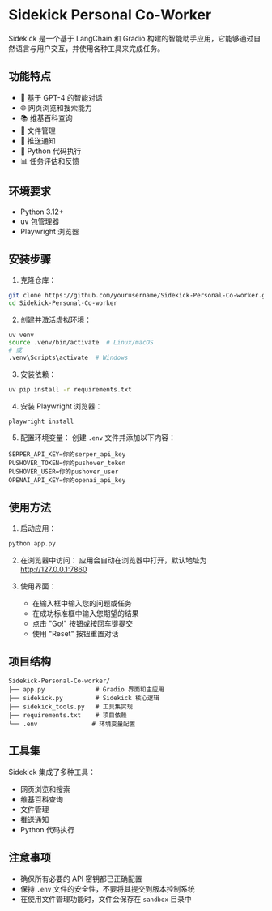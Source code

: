 # Sidekick Personal Co-Worker

Sidekick 是一个基于 LangChain 和 Gradio 构建的智能助手应用，它能够通过自然语言与用户交互，并使用各种工具来完成任务。

## 功能特点

- 🤖 基于 GPT-4 的智能对话
- 🌐 网页浏览和搜索能力
- 📚 维基百科查询
- 📝 文件管理
- 🔔 推送通知
- 🐍 Python 代码执行
- 📊 任务评估和反馈

## 环境要求

- Python 3.12+
- uv 包管理器
- Playwright 浏览器

## 安装步骤

1. 克隆仓库：
```bash
git clone https://github.com/yourusername/Sidekick-Personal-Co-worker.git
cd Sidekick-Personal-Co-worker
```

2. 创建并激活虚拟环境：
```bash
uv venv
source .venv/bin/activate  # Linux/macOS
# 或
.venv\Scripts\activate  # Windows
```

3. 安装依赖：
```bash
uv pip install -r requirements.txt
```

4. 安装 Playwright 浏览器：
```bash
playwright install
```

5. 配置环境变量：
创建 `.env` 文件并添加以下内容：
```
SERPER_API_KEY=你的serper_api_key
PUSHOVER_TOKEN=你的pushover_token
PUSHOVER_USER=你的pushover_user
OPENAI_API_KEY=你的openai_api_key
```

## 使用方法

1. 启动应用：
```bash
python app.py
```

2. 在浏览器中访问：
应用会自动在浏览器中打开，默认地址为 http://127.0.0.1:7860

3. 使用界面：
   - 在输入框中输入您的问题或任务
   - 在成功标准框中输入您期望的结果
   - 点击 "Go!" 按钮或按回车键提交
   - 使用 "Reset" 按钮重置对话

## 项目结构

```
Sidekick-Personal-Co-worker/
├── app.py              # Gradio 界面和主应用
├── sidekick.py         # Sidekick 核心逻辑
├── sidekick_tools.py   # 工具集实现
├── requirements.txt    # 项目依赖
└── .env               # 环境变量配置
```

## 工具集

Sidekick 集成了多种工具：
- 网页浏览和搜索
- 维基百科查询
- 文件管理
- 推送通知
- Python 代码执行

## 注意事项

- 确保所有必要的 API 密钥都已正确配置
- 保持 `.env` 文件的安全性，不要将其提交到版本控制系统
- 在使用文件管理功能时，文件会保存在 `sandbox` 目录中

